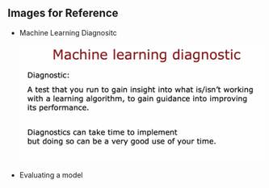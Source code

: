 ## Images for Reference

- Machine Learning Diagnositc

    ![alt text](image.png)


- Evaluating a model

    